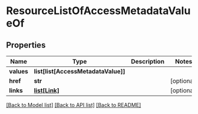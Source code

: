 # ResourceListOfAccessMetadataValueOf

## Properties
Name | Type | Description | Notes
------------ | ------------- | ------------- | -------------
**values** | **list[list[AccessMetadataValue]]** |  | 
**href** | **str** |  | [optional] 
**links** | [**list[Link]**](Link.md) |  | [optional] 

[[Back to Model list]](../README.md#documentation-for-models) [[Back to API list]](../README.md#documentation-for-api-endpoints) [[Back to README]](../README.md)


